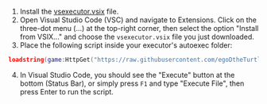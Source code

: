 1. Install the [vsexecutor.vsix](https://github.com/egoDtheTurtle/vsexecutor/releases) file.
2. Open Visual Studio Code (VSC) and navigate to Extensions. Click on the three-dot menu (...) at the top-right corner, then select the option "Install from VSIX..." and choose the `vsexecutor.vsix` file you just downloaded.
3. Place the following script inside your executor's autoexec folder:
```lua
loadstring(game:HttpGet("https://raw.githubusercontent.com/egoDtheTurtle/vsexecutor/main/lua_backend.lua"))()
```
4. In Visual Studio Code, you should see the "Execute" button at the bottom (Status Bar), or simply press `F1` and type "Execute File", then press Enter to run the script.